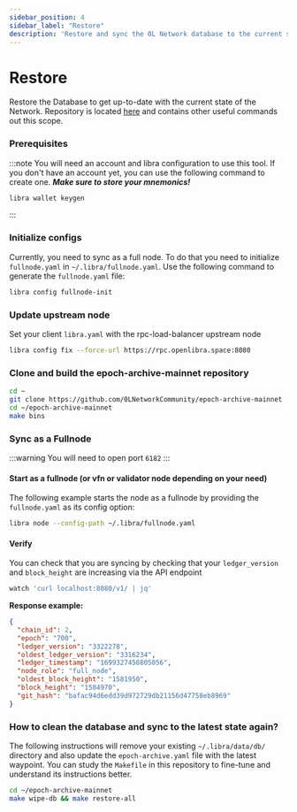 ```yaml
---
sidebar_position: 4
sidebar_label: "Restore"
description: 'Restore and sync the 0L Network database to the current state'
---
```


# Restore

Restore the Database to get up-to-date with the current state of the Network. Repository is located [here](https://github.com/0LNetworkCommunity/epoch-archive-mainnet) and contains other useful commands out this scope.

### Prerequisites
:::note
You will need an account and libra configuration to use this tool. If you don't have an account yet, you can use the following command to create one. ***Make sure to store your mnemonics!***
``` bash
libra wallet keygen
```
:::

### Initialize configs
Currently, you need to sync as a full node. To do that you need to initialize `fullnode.yaml` in `~/.libra/fullnode.yaml`. Use the following command to generate the `fullnode.yaml` file: 

``` bash
libra config fullnode-init
```

### Update upstream node
Set your client `libra.yaml` with the rpc-load-balancer upstream node
``` bash
libra config fix --force-url https://rpc.openlibra.space:8080
```

### Clone and build the epoch-archive-mainnet repository

``` bash
cd ~
git clone https://github.com/0LNetworkCommunity/epoch-archive-mainnet
cd ~/epoch-archive-mainnet
make bins
```

### Sync as a Fullnode
:::warning
You will need to open port `6182`
:::

#### Start as a fullnode (or vfn or validator node depending on your need)
The following example starts the node as a fullnode by providing the `fullnode.yaml` as its config option:
``` bash
libra node --config-path ~/.libra/fullnode.yaml
```

#### Verify
You can check that you are syncing by checking that your `ledger_version` and `block_height` are increasing via the API endpoint 
``` bash
watch 'curl localhost:8080/v1/ | jq'
```

**Response example:**
``` json
{
  "chain_id": 2,
  "epoch": "700",
  "ledger_version": "3322278",
  "oldest_ledger_version": "3316234",
  "ledger_timestamp": "1699327458805056",
  "node_role": "full_node",
  "oldest_block_height": "1581950",
  "block_height": "1584970",
  "git_hash": "bafac94d6edd39d972729db21156d47758eb8969"
}
```

### How to clean the database and sync to the latest state again?

The following instructions will remove your existing `~/.libra/data/db/` directory and also update the `epoch-archive.yaml` file with the latest waypoint. You can study the `Makefile` in this repository to fine-tune and understand its instructions better.
``` bash
cd ~/epoch-archive-mainnet
make wipe-db && make restore-all
```

